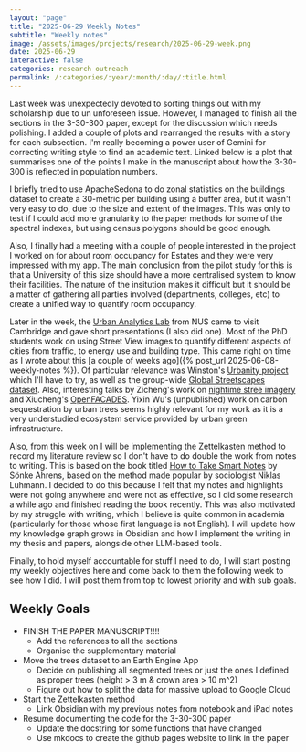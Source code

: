 ```yaml
---
layout: "page"
title: "2025-06-29 Weekly Notes"
subtitle: "Weekly notes"
image: /assets/images/projects/research/2025-06-29-week.png
date: 2025-06-29
interactive: false
categories: research outreach
permalink: /:categories/:year/:month/:day/:title.html
---
```


Last week was unexpectedly devoted to sorting things out with my scholarship due to un unforeseen issue. However, I managed to finish all the sections in the 3-30-300 paper, except for the discussion which needs polishing. I added a couple of plots and rearranged the results with a story for each subsection. I'm really becoming a power user of Gemini for correcting writing style to find an academic text. Linked below is a plot that summarises one of the points I make in the manuscript about how the 3-30-300 is reflected in population numbers.

I briefly tried to use ApacheSedona to do zonal statistics on the buildings dataset to create a 30-metric per building using a buffer area, but it wasn't very easy to do, due to the size and extent of the images. This was only to test if I could add more granularity to the paper methods for some of the spectral indexes, but using census polygons should be good enough.

Also, I finally had a meeting with a couple of people interested in the project I worked on for about room occupancy for Estates and they were very impressed with my app. The main conclusion from the pilot study for this is that a University of this size should have a more centralised system to know their facilities. The nature of the insitution makes it difficult but it should be a matter of gathering all parties involved (departments, colleges, etc) to create a unified way to quantify room occupancy.

Later in the week, the [Urban Analytics Lab](https://ual.sg/) from NUS came to visit Cambridge and gave short presentations (I also did one). Most of the PhD students work on using Street View images to quantify different aspects of cities from traffic, to energy use and building type. This came right on time as I wrote about this [a couple of weeks ago]({% post_url 2025-06-08-weekly-notes %}). Of particular relevance was Winston's [Urbanity project](https://ual.sg/post/2023/07/31/new-paper-and-open-source-software-urbanity-automated-modelling-and-analysis-of-multidimensional-networks-in-cities/) which I'll have to try, as well as the group-wide [Global Streetscapes dataset](https://www.sciencedirect.com/science/article/pii/S0924271624002612). Also, interesting talks by Zicheng's work on [nightime stree imagery](https://www.sciencedirect.com/science/article/pii/S2210670724006863) and Xiucheng's [OpenFACADES](https://arxiv.org/abs/2504.02866). Yixin Wu's (unpublished) work on carbon sequestration by urban trees seems highly relevant for my work as it is a very understudied ecosystem service provided by urban green infrastructure.

Also, from this week on I will be implementing the Zettelkasten method to record my literature review so I don't have to do double the work from notes to writing. This is based on the book titled [How to Take Smart Notes](https://www.soenkeahrens.de/en/takesmartnotes) by Sönke Ahrens, based on the method made popular by sociologist Niklas Luhmann. I decided to do this because I felt that my notes and highlights were not going anywhere and were not as effective, so I did some research a while ago and finished reading the book recently. This was also motivated by my struggle with writing, which I believe is quite common in academia (particularly for those whose first language is not English). I will update how my knowledge graph grows in Obsidian and how I implement the writing in my thesis and papers, alongside other LLM-based tools.

Finally, to hold myself accountable for stuff I need to do, I will start posting my weekly objectives here and come back to them the following week to see how I did. I will post them from top to lowest priority and with sub goals.

## Weekly Goals

- FINISH THE PAPER MANUSCRIPT!!!!
  - Add the references to all the sections
  - Organise the supplementary material
- Move the trees dataset to an Earth Engine App
  - Decide on publishing all segmented trees or just the ones I defined as proper trees (height > 3 m & crown area > 10 m^2)
  - Figure out how to split the data for massive upload to Google Cloud
- Start the Zettelkasten method
  - Link Obsidian with my previous notes from notebook and iPad notes
- Resume documenting the code for the 3-30-300 paper
  - Update the docstring for some functions that have changed
  - Use mkdocs to create the github pages website to link in the paper